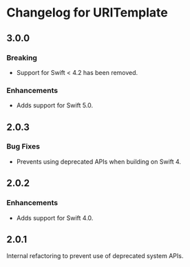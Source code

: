 # Changelog for URITemplate

## 3.0.0

### Breaking

- Support for Swift < 4.2 has been removed.

### Enhancements

- Adds support for Swift 5.0.

## 2.0.3

### Bug Fixes

- Prevents using deprecated APIs when building on Swift 4.

## 2.0.2

### Enhancements

- Adds support for Swift 4.0.

## 2.0.1

Internal refactoring to prevent use of deprecated system APIs.
